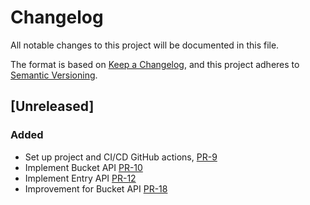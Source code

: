 # Changelog

All notable changes to this project will be documented in this file.

The format is based on [Keep a Changelog](https://keepachangelog.com/en/1.0.0/),
and this project adheres to [Semantic Versioning](https://semver.org/spec/v2.0.0.html).

## [Unreleased]

### Added
* Set up project and CI/CD GitHub actions, [PR-9](https://github.com/reductstore/reduct-go/pull/9)
* Implement Bucket API [PR-10](https://github.com/reductstore/reduct-go/pull/10)
* Implement Entry API [PR-12](https://github.com/reductstore/reduct-go/pull/12)
* Improvement for Bucket API [PR-18](https://github.com/reductstore/reduct-go/pull/18)